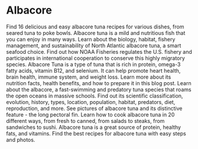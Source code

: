 # Albacore
Find 16 delicious and easy albacore tuna recipes for various dishes, from seared tuna to poke bowls. Albacore tuna is a mild and nutritious fish that you can enjoy in many ways. Learn about the biology, habitat, fishery management, and sustainability of North Atlantic albacore tuna, a smart seafood choice. Find out how NOAA Fisheries regulates the U.S. fishery and participates in international cooperation to conserve this highly migratory species. Albacore Tuna is a type of tuna that is rich in protein, omega-3 fatty acids, vitamin B12, and selenium. It can help promote heart health, brain health, immune system, and weight loss. Learn more about its nutrition facts, health benefits, and how to prepare it in this blog post. Learn about the albacore, a fast-swimming and predatory tuna species that roams the open oceans in massive schools. Find out its scientific classification, evolution, history, types, location, population, habitat, predators, diet, reproduction, and more. See pictures of albacore tuna and its distinctive feature - the long pectoral fin. Learn how to cook albacore tuna in 20 different ways, from fresh to canned, from salads to steaks, from sandwiches to sushi. Albacore tuna is a great source of protein, healthy fats, and vitamins. Find the best recipes for albacore tuna with easy steps and photos.